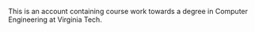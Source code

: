 This is an account containing course work towards a degree in Computer Engineering at Virginia Tech.
